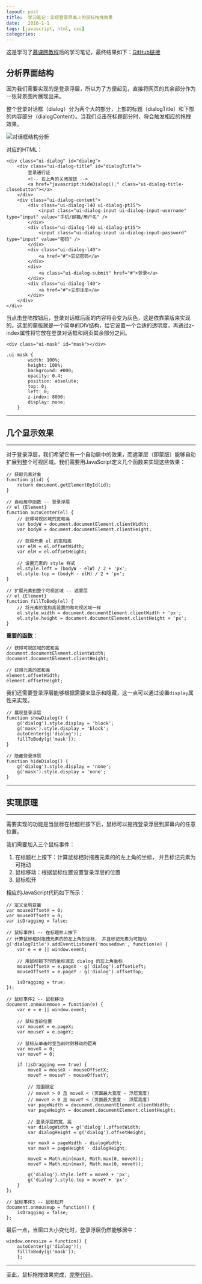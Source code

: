 ```yaml
---
layout: post
title:  学习笔记：实现登录界面上的鼠标拖拽效果
date:   2016-1-1
tags: [javascript, html, css]
categories: 
---
```



这是学习了[慕课网教程](http://www.imooc.com/learn/60)后的学习笔记，最终结果如下：[GitHub链接](http://noiron.github.io/learn-front-end/mouse-drag-effect/)


## 分析界面结构

因为我们需要实现的是登录浮层，所以为了方便起见，直接将网页的其余部分作为一张背景图片展现出来。

整个登录对话框（dialog）分为两个大的部分，上部的标题（dialogTitle）和下部的内容部分（dialogContent）。当我们点击在标题部分时，将会触发相应的拖拽效果。

![对话框结构分析](/asset/images/2016-1-1-mouse-drag-dialog.png)

<!-- more -->

对应的HTML：

    <div class="ui-dialog" id="dialog">
        <div class="ui-dialog-title" id="dialogTitle">
            登录通行证
            <!-- 右上角的关闭按钮 -->
            <a href="javascript:hideDialog();" class="ui-dialog-title-closebutton"></a>
        </div>
        <div class="ui-dialog-content">
            <div class="ui-dialog-l40 ui-dialog-pt15">
                <input class="ui-dialog-input ui-dialog-input-username" type="input" value="手机/邮箱/用户名" />
            </div>
            <div class="ui-dialog-l40 ui-dialog-pt15">
                <input class="ui-dialog-input ui-dialog-input-password" type="input" value="密码" />
            </div>
            <div class="ui-dialog-l40">
                <a href="#">忘记密码</a>
            </div>
            <div>
                <a class="ui-dialog-submit" href="#">登录</a>
            </div>
            <div class="ui-dialog-l40">
                <a href="#">立即注册</a>
            </div>
        </div>
    </div>

当点击登陆按钮后，登录对话框后面的内容将会变为灰色，这是依靠蒙版来实现的。这里的蒙版就是一个简单的DIV结构，给它设置一个合适的透明度，再通过z-index属性将它放在登录对话框和网页其余部分之间。

    <div class="ui-mask" id="mask"></div>

    .ui-mask {
            width: 100%;
            height: 100%;
            background: #000;
            opacity: 0.4;
            position: absolute;
            top: 0;
            left: 0;
            z-index: 8000;
            display: none;
        }

***

## 几个显示效果

***

对于登录浮层，我们希望它有一个自动居中的效果，而遮罩层（即蒙版）能够自动扩展到整个可视区域。我们需要用JavaScript定义几个函数来实现这些效果：

    // 获取元素对象
    function g(id) {
        return document.getElementById(id);
    }

    // 自动居中函数 -- 登录浮层
    // el {Element}
    function autoCenter(el) {
        // 获得可视区域的宽和高
        var bodyW = document.documentElement.clientWidth;
        var bodyH = document.documentElement.clientHeight;

        // 获得元素 el 的宽和高
        var elW = el.offsetWidth;
        var elH = el.offsetHeight;

        // 设置元素的 style 样式
        el.style.left = (bodyW - elW) / 2 + 'px';
        el.style.top = (bodyH - elH) / 2 + 'px';
    }

    // 扩展元素到整个可视区域 -- 遮罩层
    // el {Element}
    function fillToBody(el) {
        // 将元素的宽和高设置的和可视区域一样
        el.style.width = document.documentElement.clientWidth + 'px';
        el.style.height = document.documentElement.clientHeight + 'px';
    }

**重要的函数**：
    
    // 获得可视区域的宽和高
    document.documentElement.clientWidth;
    document.documentElement.clientHeight;
    
    // 获得元素的宽和高
    element.offsetWidth;
    element.offsetHeight;


我们还需要登录浮层能够根据需要来显示和隐藏，这一点可以通过设置`display`属性来实现。

    // 展现登录浮层
    function showDialog() {
        g('dialog').style.display = 'block';
        g('mask').style.display = 'block';
        autoCenter(g('dialog'));
        fillToBody(g('mask'));
    }

    // 隐藏登录浮层
    function hideDialog() {
        g('dialog').style.display = 'none';
        g('mask').style.display = 'none';
    }


***

## 实现原理

***

需要实现的功能是当鼠标在标题栏按下后，鼠标可以拖拽登录浮层到屏幕内的任意位置。

我们需要加入三个鼠标事件：

1. 在标题栏上按下：计算鼠标相对拖拽元素的的左上角的坐标， 并且标记元素为可拖动
2. 鼠标移动：根据鼠标位置设置登录浮层的位置
3. 鼠标松开

相应的JavaScript代码如下所示：

    // 定义全局变量
    var mouseOffsetX = 0;
    var mouseOffsetY = 0;
    var isDragging = false;

    // 鼠标事件1 -- 在标题栏上按下
    // 计算鼠标相对拖拽元素的的左上角的坐标， 并且标记元素为可拖动
    g('dialogTitle').addEventListener('mousedown', function(e) {
        var e = e || window.event;

        // 用鼠标按下时的坐标减去 dialog 的左上角坐标
        mouseOffsetX = e.pageX - g('dialog').offsetLeft;
        mouseOffsetY = e.pageY - g('dialog').offsetTop;

        isDragging = true;
    });

    // 鼠标事件2 -- 鼠标移动
    document.onmousemove = function(e) {
        var e = e || window.event;

        // 鼠标当前位置
        var mouseX = e.pageX;
        var mouseY = e.pageY;

        // 鼠标从单击时至当前时刻移动的距离
        var moveX = 0;
        var moveY = 0;

        if (isDragging === true) {
            moveX = mouseX - mouseOffsetX;
            moveY = mouseY - mouseOffsetY;

            // 范围限定
            // moveX > 0 且 moveX < (页面最大宽度 - 浮层宽度)
            // moveY > 0 且 moveY < (页面最大宽度 - 浮层高度)
            var pageWidth = document.documentElement.clientWidth;
            var pageHeight = document.documentElement.clientHeight;

            // 登录浮层的宽、高
            var dialogWidth = g('dialog').offsetWidth;
            var dialogHeight = g('dialog').offsetHeight;

            var maxX = pageWidth - dialogWidth;
            var maxY = pageHeight - dialogHeight;

            moveX = Math.min(maxX, Math.max(0, moveX));
            moveY = Math.min(maxY, Math.max(0, moveY));

            g('dialog').style.left = moveX + 'px';
            g('dialog').style.top = moveY + 'px';
        }
    };

    // 鼠标事件3 -- 鼠标松开
    document.onmouseup = function() {
        isDragging = false;
    };

最后一点，当窗口大小变化时，登录浮层仍然能够居中：

    window.onresize = function() {
        autoCenter(g('dialog'));
        fillToBody(g('mask'));
        };

***

至此，鼠标拖拽效果完成，[完整代码](https://github.com/noiron/learn-front-end/tree/master/mouse-drag-effect)。
